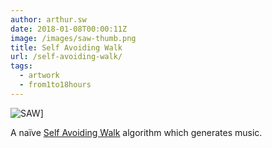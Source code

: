 ```yaml
---
author: arthur.sw
date: 2018-01-08T00:00:11Z
image: /images/saw-thumb.png
title: Self Avoiding Walk
url: /self-avoiding-walk/
tags:
  - artwork
  - from1to18hours
---
```


![SAW](/images/saw.png)]

A naïve [Self Avoiding Walk](https://en.wikipedia.org/wiki/Self-avoiding_walk) algorithm which generates music.

